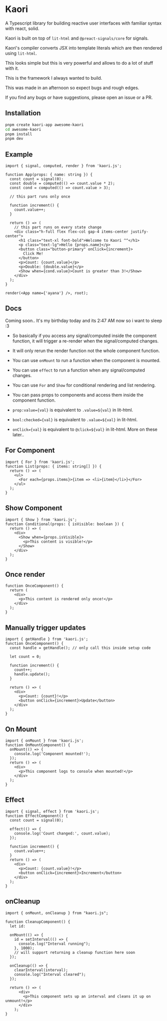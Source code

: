 # Kaori

A Typescript library for building reactive user interfaces with familiar syntax with react, solid.

Kaori is built on top of `lit-html` and `@preact-signals/core` for signals.

Kaori's compiler converts JSX into template literals which are then rendered using `lit-html`.

This looks simple but this is very powerful and allows to do a lot of stuff with it.

This is the framework I always wanted to build.

This was made in an afternoon so expect bugs and rough edges.

If you find any bugs or have suggestions, please open an issue or a PR.

## Installation

```bash
pnpm create kaori-app awesome-kaori
cd awesome-kaori
pnpm install
pnpm dev
```

## Example

```tsx
import { signal, computed, render } from 'kaori.js';

function App(props: { name: string }) {
  const count = signal(0);
  const double = computed(() => count.value * 2);
  const cond = computed(() => count.value > 3);

  // this part runs only once

  function increment() {
    count.value++;
  }

  return () => (
    // this part runs on every state change
    <div class="h-full flex flex-col gap-4 items-center justify-center">
      <h1 class="text-xl font-bold">Welcome to Kaori ^^</h1>
      <p class="text-lg">Hello {props.name}</p>
      <button class="button-primary" onClick={increment}>
        Click Me!
      </button>
      <p>Count: {count.value}</p>
      <p>Double: {double.value}</p>
      <Show when={cond.value}>Count is greater than 3!</Show>
    </div>
  );
}

render(<App name={'ayana'} />, root);
```

## Docs

Coming soon.. It's my birthday today and its 2:47 AM now so i want to sleep :3

- So basically if you access any signal/computed inside the component function, it will trigger a re-render when the signal/computed changes.
- It will only rerun the render function not the whole component function.
- You can use `onMount` to run a function when the component is mounted.
- You can use `effect` to run a function when any signal/computed changes.
- You can use `For` and `Show` for conditional rendering and list rendering.
- You can pass props to components and access them inside the component function.

- `prop:value={val}` is equivalent to `.value=${val}` in lit-html.
- `bool:checked={val}` is equivalent to `.value=${val}` in lit-html.
- `onClick={val}` is equivalent to `@click=${val}` in lit-html.
  More on these later..

## For Component

```tsx
import { For } from 'kaori.js';
function List(props: { items: string[] }) {
  return () => (
    <ul>
      <For each={props.items}>{item => <li>{item}</li>}</For>
    </ul>
  );
}
```

## Show Component

```tsx
import { Show } from 'kaori.js';
function Conditional(props: { isVisible: boolean }) {
  return () => (
    <div>
      <Show when={props.isVisible}>
        <p>This content is visible!</p>
      </Show>
    </div>
  );
}
```

## Once render

```tsx
function OnceComponent() {
  return (
    <div>
      <p>This content is rendered only once!</p>
    </div>
  );
}
```

## Manually trigger updates

```tsx
import { getHandle } from 'kaori.js';
function OnceComponent() {
  const handle = getHandle(); // only call this inside setup code

  let count = 0;

  function increment() {
    count++;
    handle.update();
  }

  return () => (
    <div>
      <p>Count: {count}!</p>
      <button onClick={increment}>Update</button>
    </div>
  );
}
```

## On Mount

```tsx
import { onMount } from 'kaori.js';
function OnMountComponent() {
  onMount(() => {
    console.log('Component mounted!');
  });
  return () => (
    <div>
      <p>This component logs to console when mounted!</p>
    </div>
  );
}
```

## Effect

```tsx
import { signal, effect } from 'kaori.js';
function EffectComponent() {
  const count = signal(0);

  effect(() => {
    console.log('Count changed:', count.value);
  });

  function increment() {
    count.value++;
  }
  return () => (
    <div>
      <p>Count: {count.value}!</p>
      <button onClick={increment}>Increment</button>
    </div>
  );
}
```

## onCleanup

```tsx
import { onMount, onCleanup } from "kaori.js";

function CleanupComponent() {
  let id:

  onMount(() => {
    id = setInterval(() => {
      console.log("Interval running");
    }, 1000);
    // will support returning a cleanup function here soon
  });

  onCleanup(() => {
    clearInterval(interval);
    console.log("Interval cleared");
  });

  return () => (
      <div>
        <p>This component sets up an interval and cleans it up on unmount!</p>
      </div>
    );
}
```
